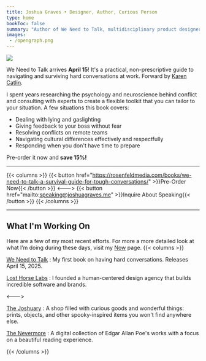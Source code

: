 ```yaml
---
title: Joshua Graves • Designer, Author, Curious Person
type: home
bookToc: false
summary: "Author of We Need to Talk, multidisciplinary product designer, founder, and visual artist."
images: 
 - /opengraph.png
---
```



<article class="markdown book-post feature-block book-hint warning">
	<a href="/we-need-to-talk">
		<img src="/book-promo.webp">
		<div class="feature-right">
	</a>
    	<p class="post-summary summary-large">We Need to Talk arrives <strong>April 15</strong>! It's a practical, non-prescriptive guide to navigating and surviving hard conversations at work. Forward by <a href="https://karencatlin.com" title="Karen Catlin's Site">Karen Catlin</a>.</p>

<p class="post-summary summary-large">I spent years researching the psychology and neuroscience behind conflict and consulting with experts to create a flexible toolkit that you can tailor to your situation. A few situations this book covers: </p>

<ul class="post-summary summary-large">
	<li>Dealing with lying and gaslighting</li>
	<li>Giving feedback to your boss without fear</li>
	<li>Resolving conflicts on remote teams</li>
	<li>Navigating cultural differences effectively and respectfully</li>
	<li>Responding when you don't have time to prepare</li>
</ul>

<p class="post-summary summary-large">Pre-order it now and <strong>save 15%!</strong></p>

---
{{< columns >}}
{{< button href="https://rosenfeldmedia.com/books/we-need-to-talk-a-survival-guide-for-tough-conversations/" >}}Pre-Order Now{{< /button >}}
<--->
{{< button href="mailto:speaking@joshuagraves.me" >}}Inquire About Speaking{{< /button >}}
{{< /columns >}}

   </div>

</article>

---
## What I'm Working On
Here are a few of my most recent efforts. For more a more detailed look at what I’m doing during these days, visit my [Now](/about/now) page.
{{< columns >}}


[We Need to Talk](/we-need-to-talk/)
: My first book on having hard conversations. Releases April 15, 2025.

[Lost Horse Labs](https://losthorse.design)
: I founded a human-centered design agency that builds incredible software and brands.

<--->

[The Joshuary](https://www.thejoshuary.shop)
: A shop filled with curious goods and wonderful things: prints, objects, and other spooky-inspired items you won't find anywhere else.

[The Nevermore](https://nevermore.rip)
: A digital collection of Edgar Allan Poe's works with a focus on a beautiful reading experience.

{{< /columns >}}

<a style="display:none" rel="me" href="https://hooray.computer/@joshua">Mastodon</a>

